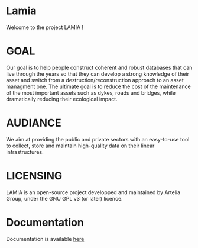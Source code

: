 # Lamia

Welcome to the project LAMIA !

# GOAL

Our goal is to help people construct coherent and robust databases that can live through the years so that they can develop a strong knowledge of their asset and switch from a destruction/reconstruction approach to an asset managment one. 
The ultimate goal is to reduce the cost of the maintenance of the most important assets such as dykes, roads and bridges, while dramatically reducing their ecological impact. 

# AUDIANCE
We aim at providing the public and private sectors with an easy-to-use tool to collect, store and maintain high-quality data on their linear infrastructures.  

# LICENSING 
LAMIA is an open-source project developped and maintained by Artelia Group, under the  GNU GPL v3 (or later) licence. 

# Documentation

Documentation is available  <a href="https://artelia.github.io/Lamia/doc/html/build/00_index.html">here</a>
